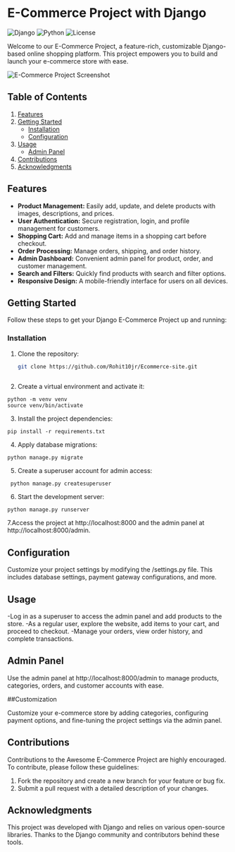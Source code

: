 # E-Commerce Project with Django

![Django](https://img.shields.io/badge/Django-3.x-brightgreen)
![Python](https://img.shields.io/badge/Python-3.x-blue)
![License](https://img.shields.io/badge/License-MIT-red)

Welcome to our E-Commerce Project, a feature-rich, customizable Django-based online shopping platform. This project empowers you to build and launch your e-commerce store with ease.

![E-Commerce Project Screenshot](/screenshot.png)

## Table of Contents

1. [Features](#features)
2. [Getting Started](#getting-started)
   - [Installation](#installation)
   - [Configuration](#configuration)
3. [Usage](#usage)
   - [Admin Panel](#admin-panel)
4. [Contributions](#contributions)
5. [Acknowledgments](#acknowledgments)

## Features

- **Product Management:** Easily add, update, and delete products with images, descriptions, and prices.
- **User Authentication:** Secure registration, login, and profile management for customers.
- **Shopping Cart:** Add and manage items in a shopping cart before checkout.
- **Order Processing:** Manage orders, shipping, and order history.
- **Admin Dashboard:** Convenient admin panel for product, order, and customer management.
- **Search and Filters:** Quickly find products with search and filter options.
- **Responsive Design:** A mobile-friendly interface for users on all devices.

## Getting Started

Follow these steps to get your Django E-Commerce Project up and running:

### Installation

1. Clone the repository:

   ```bash
   git clone https://github.com/Rohit10jr/Ecommerce-site.git
  
2. Create a virtual environment and activate it:
```
python -m venv venv
source venv/bin/activate
```

3. Install the project dependencies:
```
pip install -r requirements.txt
```

4. Apply database migrations:
```
python manage.py migrate
```

5. Create a superuser account for admin access:
```
 python manage.py createsuperuser
````

6. Start the development server:
```
python manage.py runserver
```

7.Access the project at http://localhost:8000 and the admin panel at http://localhost:8000/admin.

## Configuration

Customize your project settings by modifying the /settings.py file. This includes database settings, payment gateway configurations, and more.

## Usage

-Log in as a superuser to access the admin panel and add products to the store.
-As a regular user, explore the website, add items to your cart, and proceed to checkout.
-Manage your orders, view order history, and complete transactions.

## Admin Panel

Use the admin panel at http://localhost:8000/admin to manage products, categories, orders, and customer accounts with ease.

##Customization

Customize your e-commerce store by adding categories, configuring payment options, and fine-tuning the project settings via the admin panel.

## Contributions

Contributions to the Awesome E-Commerce Project are highly encouraged. To contribute, please follow these guidelines:
1. Fork the repository and create a new branch for your feature or bug fix.
2. Submit a pull request with a detailed description of your changes.

## Acknowledgments

This project was developed with Django and relies on various open-source libraries. Thanks to the Django community and contributors behind these tools.

